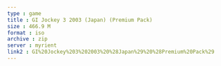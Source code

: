 ```yaml
---
type : game
title : GI Jockey 3 2003 (Japan) (Premium Pack)
size : 466.9 M
format : iso
archive : zip
server : myrient
link2 : GI%20Jockey%203%202003%20%28Japan%29%20%28Premium%20Pack%29
---
```

